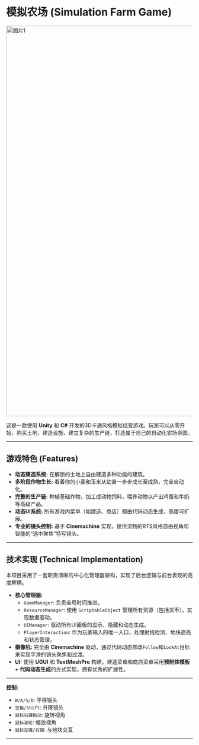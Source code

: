 # 模拟农场 (Simulation Farm Game)

<img width="1920" height="1053" alt="图片1" src="https://github.com/user-attachments/assets/008e4c58-7d5a-48fa-8cd5-5956a28989d9" />




这是一款使用 **Unity** 和 **C#** 开发的3D卡通风格模拟经营游戏。玩家可以从零开始，购买土地、建造设施、建立复杂的生产链，打造属于自己的自动化农场帝国。

---

## 游戏特色 (Features)

*   **动态建造系统:** 在解锁的土地上自由建造多种功能的建筑。
*   **多阶段作物生长:** 看着你的小麦和玉米从幼苗一步步成长至成熟，完全自动化。
*   **完整的生产链:** 种植基础作物，加工成动物饲料，喂养动物以产出鸡蛋和牛奶等高级产品。
*   **动态UI系统:** 所有游戏内菜单（如建造、商店）都由代码动态生成，高度可扩展。
*   **专业的镜头控制:** 基于 **Cinemachine** 实现，提供流畅的RTS风格自由视角和智能的“选中聚焦”特写镜头。

---


## 技术实现 (Technical Implementation)

本项目采用了一套职责清晰的中心化管理器架构，实现了后台逻辑与前台表现的高度解耦。

*   **核心管理器:**
    *   `GameManager`: 负责全局时间推进。
    *   `ResourceManager`: 使用 `ScriptableObject` 管理所有资源（包括货币），实现数据驱动。
    *   `UIManager`: 驱动所有UI面板的显示、隐藏和动态生成。
    *   `PlayerInteraction`: 作为玩家输入的唯一入口，处理射线检测、地块高亮和状态管理。
*   **摄像机:** 完全由 **Cinemachine** 驱动，通过代码动态修改`Follow`和`LookAt`目标来实现平滑的镜头聚焦和过渡。
*   **UI:** 使用 **UGUI** 和 **TextMeshPro** 构建。建造菜单和商店菜单采用**预制体模板 + 代码动态生成**的方式实现，拥有优秀的扩展性。

---

**控制:**
*   `W/A/S/D`: 平移镜头
*   `空格/Shift`: 升降镜头
*   `鼠标右键拖动`: 旋转视角
*   `鼠标滚轮`: 缩放视角
*   `鼠标左键/右键`: 与地块交互

---

